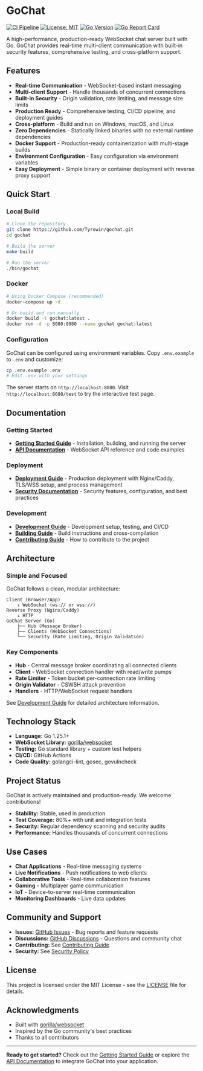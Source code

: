 # GoChat

[![CI Pipeline](https://github.com/Tyrowin/gochat/actions/workflows/ci.yml/badge.svg?branch=main)](https://github.com/Tyrowin/gochat/actions/workflows/ci.yml)
[![License: MIT](https://img.shields.io/badge/License-MIT-yellow.svg)](https://opensource.org/licenses/MIT)
[![Go Version](https://img.shields.io/github/go-mod/go-version/Tyrowin/gochat)](https://golang.org/)
[![Go Report Card](https://goreportcard.com/badge/github.com/Tyrowin/gochat)](https://goreportcard.com/report/github.com/Tyrowin/gochat)

A high-performance, production-ready WebSocket chat server built with Go. GoChat provides real-time multi-client communication with built-in security features, comprehensive testing, and cross-platform support.

## Features

- **Real-time Communication** - WebSocket-based instant messaging
- **Multi-client Support** - Handle thousands of concurrent connections
- **Built-in Security** - Origin validation, rate limiting, and message size limits
- **Production Ready** - Comprehensive testing, CI/CD pipeline, and deployment guides
- **Cross-platform** - Build and run on Windows, macOS, and Linux
- **Zero Dependencies** - Statically linked binaries with no external runtime dependencies
- **Docker Support** - Production-ready containerization with multi-stage builds
- **Environment Configuration** - Easy configuration via environment variables
- **Easy Deployment** - Simple binary or container deployment with reverse proxy support

## Quick Start

### Local Build

```bash
# Clone the repository
git clone https://github.com/Tyrowin/gochat.git
cd gochat

# Build the server
make build

# Run the server
./bin/gochat
```

### Docker

```bash
# Using Docker Compose (recommended)
docker-compose up -d

# Or build and run manually
docker build -t gochat:latest .
docker run -d -p 8080:8080 --name gochat gochat:latest
```

### Configuration

GoChat can be configured using environment variables. Copy `.env.example` to `.env` and customize:

```bash
cp .env.example .env
# Edit .env with your settings
```

The server starts on `http://localhost:8080`. Visit `http://localhost:8080/test` to try the interactive test page.

## Documentation

### Getting Started

- **[Getting Started Guide](docs/GETTING_STARTED.md)** - Installation, building, and running the server
- **[API Documentation](docs/API.md)** - WebSocket API reference and code examples

### Deployment

- **[Deployment Guide](docs/DEPLOYMENT.md)** - Production deployment with Nginx/Caddy, TLS/WSS setup, and process management
- **[Security Documentation](docs/SECURITY.md)** - Security features, configuration, and best practices

### Development

- **[Development Guide](docs/DEVELOPMENT.md)** - Development setup, testing, and CI/CD
- **[Building Guide](docs/BUILDING.md)** - Build instructions and cross-compilation
- **[Contributing Guide](docs/CONTRIBUTING.md)** - How to contribute to the project

## Architecture

### Simple and Focused

GoChat follows a clean, modular architecture:

```
Client (Browser/App)
    ↓ WebSocket (ws:// or wss://)
Reverse Proxy (Nginx/Caddy)
    ↓ HTTP
GoChat Server (Go)
    ├── Hub (Message Broker)
    ├── Clients (WebSocket Connections)
    └── Security (Rate Limiting, Origin Validation)
```

### Key Components

- **Hub** - Central message broker coordinating all connected clients
- **Client** - WebSocket connection handler with read/write pumps
- **Rate Limiter** - Token bucket per-connection rate limiting
- **Origin Validator** - CSWSH attack prevention
- **Handlers** - HTTP/WebSocket request handlers

See [Development Guide](docs/DEVELOPMENT.md#project-structure) for detailed architecture information.

## Technology Stack

- **Language:** Go 1.25.1+
- **WebSocket Library:** [gorilla/websocket](https://github.com/gorilla/websocket)
- **Testing:** Go standard library + custom test helpers
- **CI/CD:** GitHub Actions
- **Code Quality:** golangci-lint, gosec, govulncheck

## Project Status

GoChat is actively maintained and production-ready. We welcome contributions!

- **Stability:** Stable, used in production
- **Test Coverage:** 80%+ with unit and integration tests
- **Security:** Regular dependency scanning and security audits
- **Performance:** Handles thousands of concurrent connections

## Use Cases

- **Chat Applications** - Real-time messaging systems
- **Live Notifications** - Push notifications to web clients
- **Collaborative Tools** - Real-time collaboration features
- **Gaming** - Multiplayer game communication
- **IoT** - Device-to-server real-time communication
- **Monitoring Dashboards** - Live data updates

## Community and Support

- **Issues:** [GitHub Issues](https://github.com/Tyrowin/gochat/issues) - Bug reports and feature requests
- **Discussions:** [GitHub Discussions](https://github.com/Tyrowin/gochat/discussions) - Questions and community chat
- **Contributing:** See [Contributing Guide](docs/CONTRIBUTING.md)
- **Security:** See [Security Policy](docs/SECURITY.md#reporting-security-issues)

## License

This project is licensed under the MIT License - see the [LICENSE](LICENSE) file for details.

## Acknowledgments

- Built with [gorilla/websocket](https://github.com/gorilla/websocket)
- Inspired by the Go community's best practices
- Thanks to all contributors

---

**Ready to get started?** Check out the [Getting Started Guide](docs/GETTING_STARTED.md) or explore the [API Documentation](docs/API.md) to integrate GoChat into your application.
